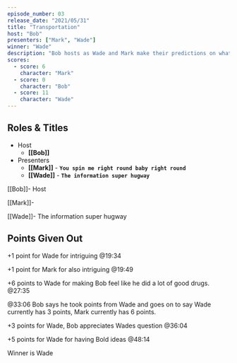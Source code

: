 ```yaml
---
episode_number: 03
release_date: "2021/05/31"
title: "Transportation"
host: "Bob"
presenters: ["Mark", "Wade"]
winner: "Wade"
description: "Bob hosts as Wade and Mark make their predictions on what the next major form of transportation will be, taking many wrong turns in the process..."
scores:
  - score: 6
    character: "Mark"
  - score: 0
    character: "Bob"
  - score: 11
    character: "Wade"
---
```


## Roles & Titles

- Host
  - **[[Bob]]**
- Presenters
  - **[[Mark]]** - **`You spin me right round baby right round`**
  - **[[Wade]]** - **`The information super hugway`**

[[Bob]]- Host

[[Mark]]-

[[Wade]]- The information super hugway

## Points Given Out

+1 point for Wade for intriguing @19:34

+1 point for Mark for also intriguing @19:49

+6 points to Wade for making Bob feel like he did a lot of good drugs. @27:35

@33:06 Bob says he took points from Wade and goes on to say Wade currently has 3 points, Mark currently has 6 points.

+3 points for Wade, Bob appreciates Wades question @36:04

+5 points for Wade for having Bold ideas @48:14

Winner is Wade

